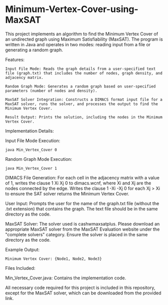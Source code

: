 # Minimum-Vertex-Cover-using-MaxSAT
This project implements an algorithm to find the Minimum Vertex Cover of an undirected graph using Maximum Satisfiability (MaxSAT). The program is written in Java and operates in two modes: reading input from a file or generating a random graph.

Features:

    Input File Mode: Reads the graph details from a user-specified text file (graph.txt) that includes the number of nodes, graph density, and adjacency matrix.
    
    Random Graph Mode: Generates a random graph based on user-specified parameters (number of nodes and density).
    
    MaxSAT Solver Integration: Constructs a DIMACS format input file for a MaxSAT solver, runs the solver, and processes the output to find the Minimum Vertex Cover.
    
    Result Output: Prints the solution, including the nodes in the Minimum Vertex Cover.

Implementation Details:

  Input File Mode Execution:

    java Min_Vertex_Cover 0
    
  Random Graph Mode Execution:

    java Min_Vertex_Cover 1
    
DIMACS File Generation: For each cell in the adjacency matrix with a value of 1, writes the clause 1 Xi Xj 0 to dimacs.wcnf, where Xi and Xj are the nodes connected by the edge. Writes the clause 1 -Xi -Xj 0 for each Xj > Xi to ensure the SAT solver returns the Minimum Vertex Cover.

User Input: Prompts the user for the name of the graph.txt file (without the .txt extension) that contains the graph. The text file should be in the same directory as the code.

MaxSAT Solver: The solver used is cashwmaxsatplus. Please download an appropriate MaxSAT solver from the MaxSAT Evaluation website under the "complete solvers" category. Ensure the solver is placed in the same directory as the code.

Example Output:

    Minimum Vertex Cover: {Node1, Node2, Node3}

Files Included:

  Min_Vertex_Cover.java: Contains the implementation code.

All necessary code required for this project is included in this repository, except for the MaxSAT solver, which can be downloaded from the provided link.
